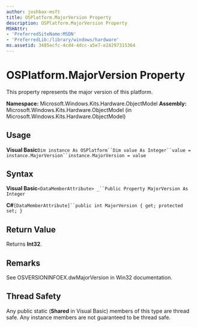 ```yaml
---
author: joshbax-msft
title: OSPlatform.MajorVersion Property
description: OSPlatform.MajorVersion Property
MSHAttr:
- 'PreferredSiteName:MSDN'
- 'PreferredLib:/library/windows/hardware'
ms.assetid: 3485ecfc-4cd4-4dcc-a5e7-e24297315364
---
```


# OSPlatform.MajorVersion Property


This property represents the major version of this platform.

**Namespace:** Microsoft.Windows.Kits.Hardware.ObjectModel **Assembly:** Microsoft.Windows.Kits.Hardware.ObjectModel (in Microsoft.Windows.Kits.Hardware.ObjectModel)

## Usage


**Visual Basic**`Dim instance As OSPlatform``Dim value As Integer``value = instance.MajorVersion``instance.MajorVersion = value`

## Syntax


**Visual Basic**`<DataMemberAttribute> _``Public Property MajorVersion As Integer`

**C#**`[DataMemberAttribute]``public int MajorVersion { get; protected set; }`

## Return Value


Returns **Int32**.

## Remarks


See OSVERSIONINFOEX.dwMajorVersion in Win32 documentation.

## Thread Safety


Any public static (**Shared** in Visual Basic) members of this type are thread safe. Any instance members are not guaranteed to be thread safe.

 

 







